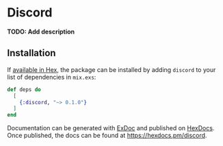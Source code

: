 # Discord

**TODO: Add description**

## Installation

If [available in Hex](https://hex.pm/docs/publish), the package can be installed
by adding `discord` to your list of dependencies in `mix.exs`:

```elixir
def deps do
  [
    {:discord, "~> 0.1.0"}
  ]
end
```

Documentation can be generated with [ExDoc](https://github.com/elixir-lang/ex_doc)
and published on [HexDocs](https://hexdocs.pm). Once published, the docs can
be found at <https://hexdocs.pm/discord>.

